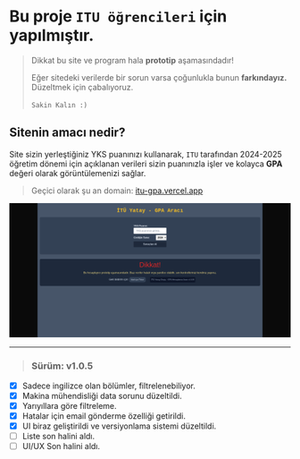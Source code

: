 # Bu proje `ITU öğrencileri` için yapılmıştır.

> Dikkat bu site ve program hala **prototip** aşamasındadır!
>
> Eğer sitedeki verilerde bir sorun varsa çoğunlukla bunun **farkındayız.** Düzeltmek için çabalıyoruz.
>
> `Sakin Kalın :)`

## Sitenin amacı nedir?

Site sizin yerleştiğiniz YKS puanınızı kullanarak, `ITU` tarafından 2024-2025 öğretim dönemi için açıklanan verileri sizin puanınızla işler ve kolayca **GPA** değeri olarak görüntülemenizi sağlar.

> Geçici olarak şu an domain: [itu-gpa.vercel.app](https://itu-yatay.vercel.app)

![website görüntüsü](./itu-gpa.png)

---

> ### Sürüm: v1.0.5

- [x] Sadece ingilizce olan bölümler, filtrelenebiliyor.
- [x] Makina mühendisliği data sorunu düzeltildi.
- [x] Yarıyıllara göre filtreleme.
- [x] Hatalar için email gönderme özelliği getirildi.
- [x] UI biraz geliştirildi ve versiyonlama sistemi düzeltildi.
- [ ] Liste son halini aldı.
- [ ] UI/UX Son halini aldı.
